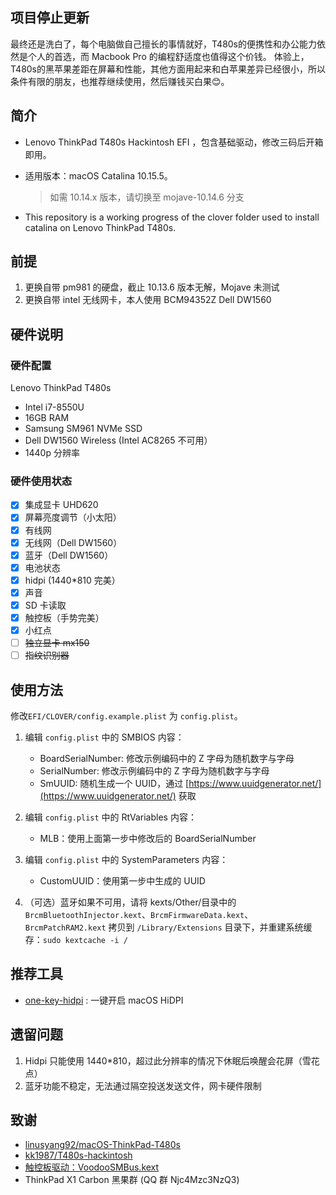 
## 项目停止更新

最终还是洗白了，每个电脑做自己擅长的事情就好，T480s的便携性和办公能力依然是个人的首选，而 Macbook Pro 的编程舒适度也值得这个价钱。
体验上，T480s的黑苹果差距在屏幕和性能，其他方面用起来和白苹果差异已经很小，所以条件有限的朋友，也推荐继续使用，然后赚钱买白果😊。

## 简介

- Lenovo ThinkPad T480s Hackintosh EFI ，包含基础驱动，修改三码后开箱即用。
- 适用版本：macOS Catalina 10.15.5。
  > 如需 10.14.x 版本，请切换至 mojave-10.14.6 分支

- This repository is a working progress of the clover folder used to install catalina on Lenovo ThinkPad T480s.

## 前提

1. 更换自带 pm981 的硬盘，截止 10.13.6 版本无解，Mojave 未测试
2. 更换自带 intel 无线网卡，本人使用 BCM94352Z Dell DW1560

## 硬件说明

### 硬件配置

Lenovo ThinkPad T480s

- Intel i7-8550U
- 16GB RAM
- Samsung SM961 NVMe SSD
- Dell DW1560 Wireless (Intel AC8265 不可用）
- 1440p 分辨率

### 硬件使用状态

* [x] 集成显卡 UHD620
* [x] 屏幕亮度调节（小太阳）
* [x] 有线网
* [x] 无线网（Dell DW1560）
* [x] 蓝牙（Dell DW1560）
* [x] 电池状态
* [x] hidpi (1440*810 完美）
* [x] 声音
* [x] SD 卡读取
* [x] 触控板（手势完美）
* [x] 小红点
* [ ] ~~独立显卡 mx150~~
* [ ] ~~指纹识别器~~

## 使用方法

修改`EFI/CLOVER/config.example.plist` 为 `config.plist`。

1. 编辑 `config.plist` 中的 SMBIOS 内容：
    - BoardSerialNumber: 修改示例编码中的 Z 字母为随机数字与字母
    - SerialNumber: 修改示例编码中的 Z 字母为随机数字与字母
    - SmUUID: 随机生成一个 UUID，通过 [https://www.uuidgenerator.net/](https://www.uuidgenerator.net/) 获取

2. 编辑 `config.plist` 中的 RtVariables 内容：

    - MLB：使用上面第一步中修改后的 BoardSerialNumber

3. 编辑 `config.plist` 中的 SystemParameters 内容：
    - CustomUUID：使用第一步中生成的 UUID

4. （可选）蓝牙如果不可用，请将 kexts/Other/目录中的`BrcmBluetoothInjector.kext`、`BrcmFirmwareData.kext`、`BrcmPatchRAM2.kext` 拷贝到 `/Library/Extensions` 目录下，并重建系统缓存：`sudo kextcache -i /`

## 推荐工具

- [one-key-hidpi](https://github.com/xzhih/one-key-hidpi/blob/master/README-zh.md) : 一键开启 macOS HiDPI

## 遗留问题

1. Hidpi 只能使用 1440*810，超过此分辨率的情况下休眠后唤醒会花屏（雪花点）
2. 蓝牙功能不稳定，无法通过隔空投送发送文件，网卡硬件限制

## 致谢

- [linusyang92/macOS-ThinkPad-T480s](https://github.com/linusyang92/macOS-ThinkPad-T480s)
- [kk1987/T480s-hackintosh](https://github.com/kk1987/T480s-hackintosh)
- [触控板驱动：VoodooSMBus.kext](https://github.com/leo-labs/VoodooSMBus)
- ThinkPad X1 Carbon 黑果群 (QQ 群 Njc4Mzc3NzQ3)

